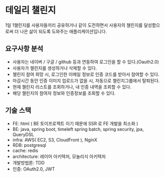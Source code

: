 # 데일리 챌린지

1일 1챌린지를 사용자들끼리 공유하거나 같이 도전하면서 사용자의 챌린지를 달성함으로써 더 나은 삶이 되도록 도와주는 애플리케이션입니다.

## 요구사항 분석
- 사용자는 네이버 / 구글 / github 등과 연동하여 로그인을 할 수 있다.(Oauth2.0)
- 사용자가 챌린지를 생성하거나 삭제할 수 있다.
- 챌린지 참여 희망 시, 로그인한 이메일 정보로 인증 코드를 받아서 참여할 수 있다.
- 마감시간 동안 인증 이미지 업로드가 없을 시, 자동으로 챌린지그룹에서 탈퇴된다.
- 현재 챌린지 리스트를 조회하거나, 내 인증 내역을 조회할 수 있다.
- 해당 챌린지의 참여자 정보와 인증정보를 조회할 수 있다.
## 기술 스택
- FE: html ( BE 토이프로젝트 이기 때문에 SSR 로 FE 개발을 최소화 )
- BE: java, spring boot, timeleft spring batch, spring security, jpa, QueryDSL
- infra: AWS( EC2, S3, CloudFront ), NginX
- RDB: postgresql
- cache: redis
- architecture: 레이어 아키텍처, 모놀리식 아키텍처
- 개발방법론: TDD
- 인증: OAuth2.0, JWT


